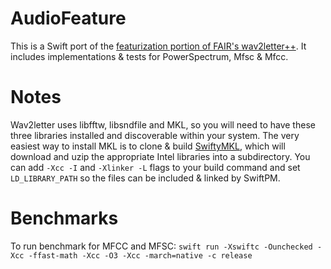 # AudioFeature
This is a Swift port of the [featurization portion of FAIR's wav2letter++](https://github.com/facebookresearch/wav2letter/tree/master/src/feature).  It includes implementations & tests for PowerSpectrum, Mfsc & Mfcc.

# Notes
Wav2letter uses libfftw, libsndfile and MKL, so you will need to have these three libraries installed and discoverable within your system.  The very easiest way to install MKL is to clone & build [SwiftyMKL](https://github.com/jph00/SwiftyMKL/), which will download and uzip the appropriate Intel libraries into a subdirectory.  You can add ```-Xcc -I``` and ```-Xlinker -L``` flags to your build command and set ```LD_LIBRARY_PATH``` so the files can be included & linked by SwiftPM.

# Benchmarks
To run benchmark for MFCC and MFSC: 
```swift run -Xswiftc -Ounchecked -Xcc -ffast-math -Xcc -O3 -Xcc -march=native -c release```
